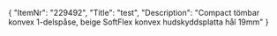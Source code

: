 {
  "ItemNr": "229492",
  "Title": "test",
  "Description": "Compact tömbar konvex 1-delspåse, beige SoftFlex konvex hudskyddsplatta hål 19mm"
}